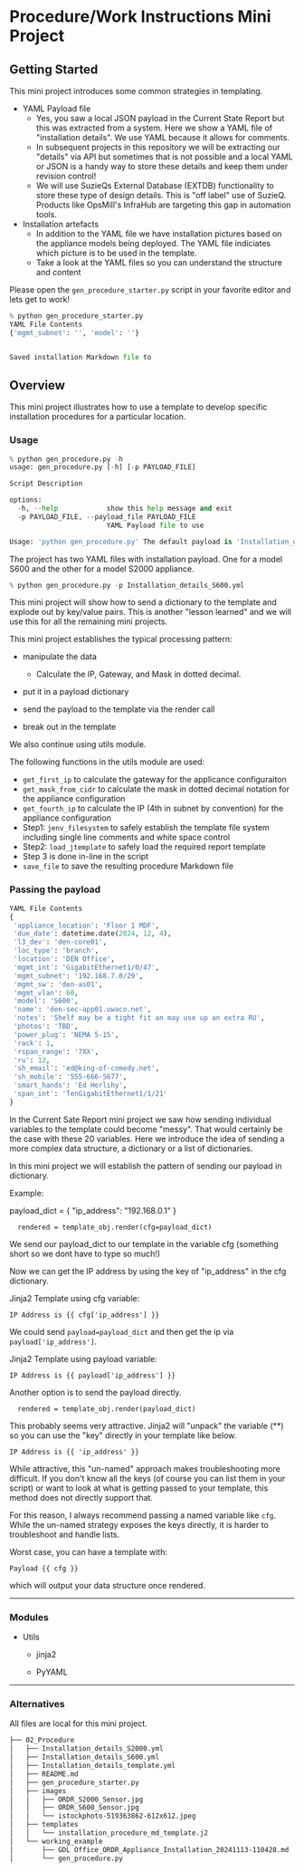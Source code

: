 # Procedure/Work Instructions Mini Project

## Getting Started

This mini project introduces some common strategies in templating.

- YAML Payload file 
  - Yes, you saw a local JSON payload in the Current State Report but this was extracted from a system.  Here we show a YAML file of "installation details".  We use YAML because it allows for comments.
  - In subsequent projects in this repository we will be extracting our "details" via API but sometimes that is not possible and a local YAML or JSON is a handy way to store these details and keep them under revision control!
  - We will use SuzieQs External Database (EXTDB) functionality to store these type of design details.  This is "off label" use of SuzieQ.  Products like OpsMill's InfraHub are targeting this gap in automation tools.
- Installation artefacts
  - In addition to the YAML file we have installation pictures based on the appliance models being deployed.  The YAML file indiciates which picture is to be used in the template.
  - Take a look at the YAML files so you can understand the structure and content

Please open the `gen_procedure_starter.py` script in your favorite editor and lets get to work!

```python
% python gen_procedure_starter.py 
YAML File Contents
{'mgmt_subnet': '', 'model': ''}


Saved installation Markdown file to 
```



## Overview

This mini project illustrates how to use a template to develop specific installation procedures for a particular location.

### Usage

```python
% python gen_procedure.py -h                              
usage: gen_procedure.py [-h] [-p PAYLOAD_FILE]

Script Description

options:
  -h, --help            show this help message and exit
  -p PAYLOAD_FILE, --payload_file PAYLOAD_FILE
                        YAML Payload file to use

Usage: 'python gen_procedure.py' The default payload is 'Installation_details.yml'. To use another payload file use the -p option.


```

The project has two YAML files with installation payload.  One for a model S600 and the other for a model S2000 appliance.

```python
% python gen_procedure.py -p Installation_details_S600.yml
```

This mini project will show how to send a dictionary to the template and explode out by key/value pairs.
This is another "lesson learned" and we will use this for all the remaining mini projects.

This mini project establishes the typical processing pattern:

- manipulate the data 
  - Calculate the IP, Gateway, and Mask in dotted decimal.

- put it in a payload dictionary
- send the payload to the template via the render call
- break out in the template

We also continue using utils module.

The following functions in the utils module are used:

- `get_first_ip` to calculate the gateway for the applicance configuraiton
- `get_mask_from_cidr` to calculate the mask in dotted decimal notation for the appliance configuration
- `get_fourth_ip` to calculate the IP (4th in subnet by convention) for the appliance configuration
- Step1: `jenv_filesystem` to safely establish the template file system including single line comments and white space control
- Step2: `load_jtemplate` to safely load the required report template
- Step 3 is done in-line in the script
- `save_file` to save the resulting procedure Markdown file

### Passing the payload

```python
YAML File Contents
{
 'appliance_location': 'Floor 1 MDF',
 'due_date': datetime.date(2024, 12, 4),
 'l3_dev': 'den-core01',
 'loc_type': 'branch',
 'location': 'DEN Office',
 'mgmt_int': 'GigabitEthernet1/0/47',
 'mgmt_subnet': '192.168.7.0/29',
 'mgmt_sw': 'den-as01',
 'mgmt_vlan': 60,
 'model': 'S600',
 'name': 'den-sec-app01.uwaco.net',
 'notes': 'Shelf may be a tight fit an may use up an extra RU',
 'photos': 'TBD',
 'power_plug': 'NEMA 5-15',
 'rack': 1,
 'rspan_range': '7XX',
 'ru': 12,
 'sh_email': 'ed@king-of-comedy.net',
 'sh_mobile': '555-666-5677',
 'smart_hands': 'Ed Herlihy',
 'span_int': 'TenGigabitEthernet1/1/21'
}

```



In the Current Sate Report mini project we saw how sending individual variables to the template could become "messy".  That would certainly be the case with these 20 variables.  Here we introduce the idea of sending a more complex data structure, a dictionary or a list of dictionaries.

In this mini project we will establish the pattern of sending our payload in dictionary.

Example:

payload_dict = {
  "ip_address": "192.168.0.1"
}


```
  rendered = template_obj.render(cfg=payload_dict)
```

We send our payload_dict to our template in the variable cfg (something short so we dont have to type so much!)

Now we can get the IP address by using the key of "ip_address" in the cfg dictionary.

Jinja2 Template using cfg variable:

```
IP Address is {{ cfg['ip_address'] }}
```

We could send `payload=payload_dict` and then get the ip via `payload['ip_address']`.

Jinja2 Template using payload variable:

```
IP Address is {{ payload['ip_address'] }}
```

Another option is to send the payload directly. 

```
  rendered = template_obj.render(payload_dict)
```

This probably seems very attractive.  Jinja2 will "unpack" the variable (**) so you can use the "key" directly in your template like below.

```
IP Address is {{ 'ip_address' }}
```

While attractive, this "un-named" approach makes troubleshooting more difficult.  If you don't know all the keys (of course you can list them in your script) or want to look at what is getting passed to your template, this method does not directly support that.

For this reason, I always recommend passing a named variable like `cfg`.   While the un-named strategy exposes the keys directly, it is harder to troubleshoot and handle lists.

Worst case, you can have a template with:

```
Payload {{ cfg }}
```

which will output your data structure once rendered.



---
### Modules 

- Utils

  - jinja2

  - PyYAML

---

### Alternatives

All files are local for this mini project.



```bash
├── 02_Procedure
│   ├── Installation_details_S2000.yml
│   ├── Installation_details_S600.yml
│   ├── Installation_details_template.yml
│   ├── README.md
│   ├── gen_procedure_starter.py
│   ├── images
│   │   ├── ORDR_S2000_Sensor.jpg
│   │   ├── ORDR_S600_Sensor.jpg
│   │   └── istockphoto-519363862-612x612.jpeg
│   ├── templates
│   │   └── installation_procedure_md_template.j2
│   └── working_example
│       ├── GDL Office_ORDR_Appliance_Installation_20241113-110428.md
│       └── gen_procedure.py
```

